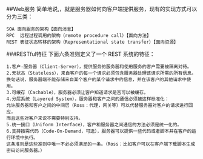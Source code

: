 
##Web服务 
简单地说,，就是服务器如何向客户端提供服务，现有的实现方式可以分为三类：
    
    SOA 面向服务的架构【面向消息】
    RPC  远程过程调用的架构（remote procedure call）【面向方法】
    REST 表征状态转移的架构（Representational state transfer）【面向资源】

###RESTful特征
    下面六条准则定义了一个 REST 系统的特征：
    
    1.客户-服务器（Client-Server），提供服务的服务器和使用服务的客户需要被隔离对待。
    2.无状态（Stateless），来自客户的每一个请求必须包含服务器处理该请求所需的所有信息。
    换句话说，服务器端不能存储来自某个客户的某个请求中的信息，并在该客户的其他请求中使用。
    3.可缓存（Cachable），服务器必须让客户知道请求是否可以被缓存。
    4.分层系统（Layered System），服务器和客户之间的通信必须被这样标准化：
    允许服务器和客户之间的中间层（Ross：代理，网关等）可以代替服务器对客户的请求进行回应，
    而且这些对客户来说不需要特别支持。
    5.统一接口（Uniform Interface），客户和服务器之间通信的方法必须是统一化的。
    6.支持按需代码（Code-On-Demand，可选），服务器可以提供一些代码或者脚本并在客户的运行环境中执行。
    这条准则是这些准则中唯一不必必须满足的一条。（Ross：比如客户可以在客户端下载脚本生成密码访问服务器。）